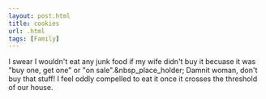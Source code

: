 ```yaml
---
layout: post.html
title: cookies
url: .html
tags: [Family]
---
```

I swear I wouldn't eat any junk food if my wife didn't buy it becuase it was "buy one, get one" or "on sale".&nbsp_place_holder; Damnit woman, don't buy that stuff! I feel oddly compelled to eat it once it crosses the threshold of our house. 
